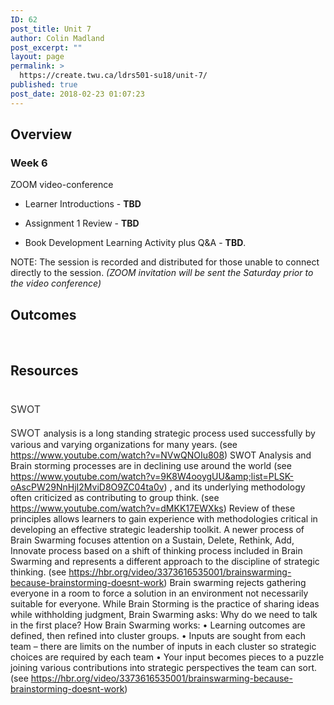 ```yaml
---
ID: 62
post_title: Unit 7
author: Colin Madland
post_excerpt: ""
layout: page
permalink: >
  https://create.twu.ca/ldrs501-su18/unit-7/
published: true
post_date: 2018-02-23 01:07:23
---
```

<h2>Overview</h2>

<h3>Week 6</h3>

ZOOM video-conference

<ul>
<li>Learner Introductions - <strong>TBD</strong></p></li>
<li><p>Assignment 1 Review - <strong>TBD</strong></p></li>
<li><p>Book Development Learning Activity plus Q&amp;A - <strong>TBD</strong>.</p></li>
</ul>

<p>NOTE: The session is recorded and distributed for those unable to connect directly to the session. <em>(ZOOM invitation will be sent the Saturday prior to the video conference)</em>

<h2>Outcomes</h2>

&nbsp;

<h2>Resources</h2>

<h1><span style="float: none;background-color: transparent;color: #333333;cursor: text;font-family: -apple-system,BlinkMacSystemFont,'Segoe UI',Roboto,Oxygen-Sans,Ubuntu,Cantarell,'Helvetica Neue',sans-serif;font-size: 16px;font-style: normal;font-variant: normal;font-weight: 400;letter-spacing: normal;text-align: left;text-decoration: none;text-indent: 0px">SWOT </span></h1>

<span style="float: none;background-color: transparent;color: #333333;cursor: text;font-family: -apple-system,BlinkMacSystemFont,'Segoe UI',Roboto,Oxygen-Sans,Ubuntu,Cantarell,'Helvetica Neue',sans-serif;font-size: 16px;font-style: normal;font-variant: normal;font-weight: 400;letter-spacing: normal;text-align: left;text-decoration: none;text-indent: 0px">SWOT </span>analysis is a long standing strategic process used successfully by various and varying organizations for many years. (see https://www.youtube.com/watch?v=NVwQNOIu808)
SWOT Analysis and Brain storming processes are in declining use around the world (see https://www.youtube.com/watch?v=9K8W4ooygUU&amp;list=PLSK-oAscPW29NnHjI2MviD8O9ZC04ta0v) , and its underlying methodology often criticized as contributing to group think. (see https://www.youtube.com/watch?v=dMKK17EWXks)
Review of these principles allows learners to gain experience with methodologies critical in developing an effective strategic leadership toolkit.
A newer process of Brain Swarming focuses attention on a Sustain, Delete, Rethink, Add, Innovate process based on a shift of thinking process included in Brain Swarming and represents a different approach to the discipline of strategic thinking. (see https://hbr.org/video/3373616535001/brainswarming-because-brainstorming-doesnt-work)
Brain swarming rejects gathering everyone in a room to force a solution in an environment not necessarily suitable for everyone. While Brain Storming is the practice of sharing ideas while withholding judgment, Brain Swarming asks:
Why do we need to talk in the first place?
How Brain Swarming works:
• Learning outcomes are defined, then refined into cluster groups.
• Inputs are sought from each team – there are limits on the number of inputs in each cluster so strategic choices are required by each team
• Your input becomes pieces to a puzzle joining various contributions into strategic perspectives the team can sort. (see https://hbr.org/video/3373616535001/brainswarming-because-brainstorming-doesnt-work)

&nbsp;